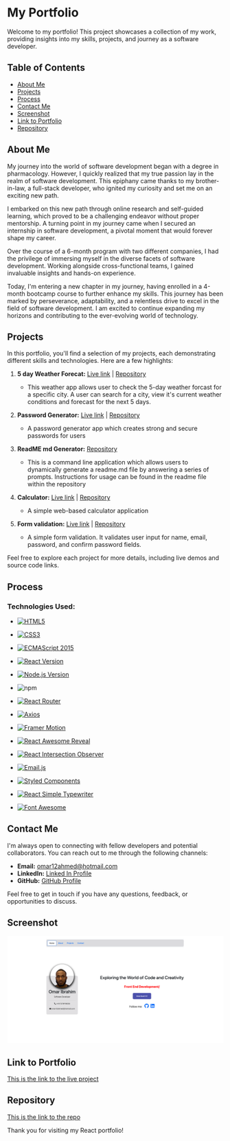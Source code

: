 # My Portfolio

Welcome to my portfolio! This project showcases a collection of my work, providing insights into my skills, projects, and journey as a software developer.

## Table of Contents

- [About Me](#about-me)
- [Projects](#projects)
- [Process](#process)
- [Contact Me](#contact-me)
- [Screenshot](#screenshot)
- [Link to Portfolio](#link-to-portfolio)
- [Repository](#repository)

## About Me

My journey into the world of software development began with a degree in pharmacology. However, I quickly realized that my true passion lay in the realm of software development. This epiphany came thanks to my brother-in-law, a full-stack developer, who ignited my curiosity and set me on an exciting new path.

I embarked on this new path through online research and self-guided learning, which proved to be a challenging endeavor without proper mentorship. A turning point in my journey came when I secured an internship in software development, a pivotal moment that would forever shape my career.

Over the course of a 6-month program with two different companies, I had the privilege of immersing myself in the diverse facets of software development. Working alongside cross-functional teams, I gained invaluable insights and hands-on experience.

Today, I'm entering a new chapter in my journey, having enrolled in a 4-month bootcamp course to further enhance my skills. This journey has been marked by perseverance, adaptability, and a relentless drive to excel in the field of software development. I am excited to continue expanding my horizons and contributing to the ever-evolving world of technology.

## Projects

In this portfolio, you'll find a selection of my projects, each demonstrating different skills and technologies. Here are a few highlights:

1. **5 day Weather Forecat:** [Live link](https://omar12ahmed.github.io/weather-api/) | [Repository](https://github.com/omar12ahmed/weather-api)
   - This weather app allows user to check the 5-day weather forcast for a specific city. A user can search for a city, view it's current weather conditions and forecast for the next 5 days.

2. **Password Generator:** [Live link](https://omar12ahmed.github.io/password-Generator/) | [Repository](https://github.com/omar12ahmed/password-Generator)
   - A password generator app which creates strong and secure passwords for users

3. **ReadME md Generator:** [Repository](https://github.com/omar12ahmed/readme-generator-)
   - This is a command line application which allows users to dynamically generate a readme.md file by answering a series of prompts. Instructions for usage can be found in the readme file within the repository

4. **Calculator:** [Live link](https://omar12ahmed.github.io/calculator/) | [Repository](https://github.com/omar12ahmed/calculator)
   - A simple web-based calculator application

5. **Form validation:** [Live link](https://omar12ahmed.github.io/Form-validation/) | [Repository](https://github.com/omar12ahmed/Form-validation)
   - A simple form validation. It validates user input for name, email, password, and confirm password fields.

Feel free to explore each project for more details, including live demos and source code links.

## Process

### Technologies Used:

* [![HTML5](https://img.shields.io/badge/HTML-5-orange)](https://www.w3.org/TR/html52/)

* [![CSS3](https://img.shields.io/badge/CSS-3-blue)](https://www.w3.org/TR/css-2018/)

* [![ECMAScript 2015](https://img.shields.io/badge/ECMAScript-2015-yellow)](https://www.ecma-international.org/ecma-262/6.0/)

* [![React Version](https://img.shields.io/badge/React-17-blue.svg)](https://reactjs.org/)

* [![Node.js Version](https://img.shields.io/badge/Node.js-14-green)](https://nodejs.org/)

* ![npm](https://img.shields.io/npm/v/package-name)

* [![React Router](https://img.shields.io/badge/React_Router-v6-blue)](https://reactrouter.com/)

* [![Axios](https://img.shields.io/badge/Axios-v0.21.4-brightgreen)](https://axios-http.com/)

* [![Framer Motion](https://img.shields.io/badge/Framer_Motion-v4.1.17-blue)](https://www.framer.com/motion/)

* [![React Awesome Reveal](https://img.shields.io/badge/React_Awesome_Reveal-v1.1.0-blue)](https://github.com/dennismorello/react-awesome-reveal)

* [![React Intersection Observer](https://img.shields.io/badge/React_Intersection_Observer-v8.32.6-blue)](https://github.com/thebuilder/react-intersection-observer)

* [![Email.js](https://img.shields.io/badge/Email.js-2.6.4-blue)](https://www.emailjs.com/)

* [![Styled Components](https://img.shields.io/badge/Styled_Components-v5.3.3-orange)](https://styled-components.com/)

* [![React Simple Typewriter](https://img.shields.io/badge/React_Simple_Typewriter-v1.0.0-blue)](https://github.com/ChangJoo-Park/react-simple-typewriter)

* [![Font Awesome](https://img.shields.io/badge/Font_Awesome-v5.15.3-blue)](https://fontawesome.com/)




## Contact Me

I'm always open to connecting with fellow developers and potential collaborators. You can reach out to me through the following channels:

- **Email:** [omar12ahmed@hotmail.com](mailto:omar12ahmed@hotmail.com)
- **LinkedIn:** [Linked In Profile](https://www.linkedin.com/public-profile/settings?trk=d_flagship3_profile_self_view_public_profile)
- **GitHub:** [GitHub Profile](https://github.com/omar12ahmed)

Feel free to get in touch if you have any questions, feedback, or opportunities to discuss.

## Screenshot

![Screenshot](/react-portfolio/public/images/screenshot.jpg)

## Link to Portfolio

[This is the link to the live project](https://dapper-daffodil-fcbf81.netlify.app/)

## Repository

[This is the link to the repo](https://github.com/omar12ahmed/react-portfolio)

Thank you for visiting my React portfolio!